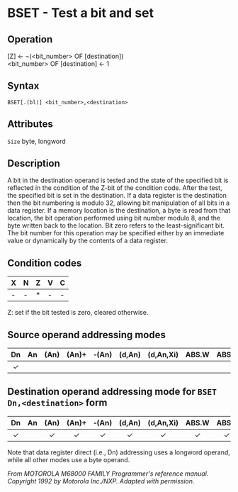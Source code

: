 # BSET - Test a bit and set

## Operation
[Z] ← ¬(\<bit_number\> OF [destination])<br/>
\<bit_number\> OF [destination] ← 1

## Syntax
```assembly
BSET[.(bl)] <bit_number>,<destination>
```

## Attributes
`Size` byte, longword

## Description
A bit in the destination operand is tested and the state of the specified bit is reflected in the condition of the Z-bit of the condition code. After the test, the specified bit is set in the destination. If a data register is the destination then the bit numbering is modulo 32, allowing bit manipulation of all bits in a data register. If a memory location is the destination, a byte is read from that location, the bit operation performed using bit number modulo 8, and the byte written back to the location. Bit zero refers to the least-significant bit. The bit number for this operation may be specified either by an immediate value or dynamically by the contents of a data register.

## Condition codes
|X|N|Z|V|C|
|--|--|--|--|--|
|-|-|*|-|-|

Z: set if the bit tested is zero, cleared otherwise.

## Source operand addressing modes
|Dn|An|(An)|(An)+|&#x2011;(An)|(d,An)|(d,An,Xi)|ABS.W|ABS.L|(d,PC)|(d,PC,Xn)|imm|
|:-:|:-:|:-:|:-:|:-:|:-:|:-:|:-:|:-:|:-:|:-:|:-:|
|✓|||||||||||✓|

## Destination operand addressing mode for `BSET Dn,<destination>` form
|Dn|An|(An)|(An)+|&#x2011;(An)|(d,An)|(d,An,Xi)|ABS.W|ABS.L|(d,PC)|(d,PC,Xn)|imm|
|:-:|:-:|:-:|:-:|:-:|:-:|:-:|:-:|:-:|:-:|:-:|:-:|
|✓||✓|✓|✓|✓|✓|✓|✓||||

Note that data register direct (i.e., Dn) addressing uses a longword operand, while all other modes use a byte operand.

*From MOTOROLA M68000 FAMILY Programmer's reference manual. Copyright 1992 by Motorola Inc./NXP. Adapted with permission.*
